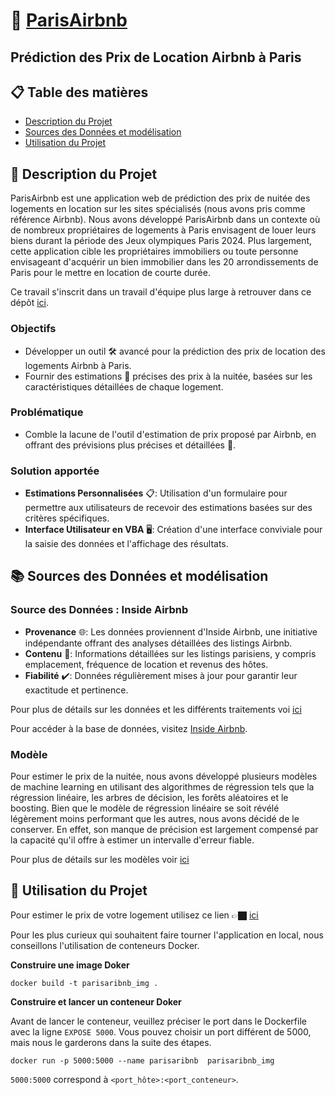 # 🏡 [ParisAirbnb](https://tryparisairbnb-f7bcf2a9b109.herokuapp.com/)

## Prédiction des Prix de Location Airbnb à Paris


## 📋 Table des matières

- [Description du Projet](#-description-du-projet)
- [Sources des Données et modélisation](#-sources-des-données-et-modélisation)
- [Utilisation du Projet](#-utilisation-du-projet)


## 🎯 Description du Projet

ParisAirbnb est une application web de prédiction des prix de nuitée des logements en location sur les sites spécialisés (nous avons pris comme référence Airbnb). Nous avons développé ParisAirbnb dans un contexte où de nombreux propriétaires de logements à Paris envisagent de louer leurs biens durant la période des Jeux olympiques Paris 2024. Plus largement, cette application cible les propriétaires immobiliers ou toute personne envisageant d'acquérir un bien immobilier dans les 20 arrondissements de Paris pour le mettre en location de courte durée.

Ce travail s'inscrit dans un travail d'équipe plus large à retrouver dans ce dépôt [ici](https://github.com/Val832/produit_digital).

### Objectifs
- Développer un outil 🛠️ avancé pour la prédiction des prix de location des logements Airbnb à Paris. 
- Fournir des estimations 💸 précises des prix à la nuitée, basées sur les caractéristiques détaillées de chaque logement.

### Problématique
- Comble la lacune de l'outil d'estimation de prix proposé par Airbnb, en offrant des prévisions plus précises et détaillées 🎯.

### Solution apportée
- **Estimations Personnalisées** 📋: Utilisation d'un formulaire pour permettre aux utilisateurs de recevoir des estimations basées sur des critères spécifiques.
- **Interface Utilisateur en VBA** 🖥️: Création d'une interface conviviale pour la saisie des données et l'affichage des résultats.


## 📚 Sources des Données et modélisation

### Source des Données : Inside Airbnb
- **Provenance** 🌐: Les données proviennent d'Inside Airbnb, une initiative indépendante offrant des analyses détaillées des listings Airbnb.
- **Contenu** 📄: Informations détaillées sur les listings parisiens, y compris emplacement, fréquence de location et revenus des hôtes.
- **Fiabilité** ✔️: Données régulièrement mises à jour pour garantir leur exactitude et pertinence.

Pour plus de détails sur les données et les différents traitements voi [ici](https://github.com/Val832/produit_digital/tree/main/src/df_manipulation/2023)

Pour accéder à la base de données, visitez [Inside Airbnb](http://insideairbnb.com/get-the-data.html).

### Modèle
Pour estimer le prix de la nuitée, nous avons développé plusieurs modèles de machine learning en utilisant des algorithmes de régression tels que la régression linéaire, les arbres de décision, les forêts aléatoires et le boosting. Bien que le modèle de régression linéaire se soit révélé légèrement moins performant que les autres, nous avons décidé de le conserver. En effet, son manque de précision est largement compensé par la capacité qu'il offre à estimer un intervalle d'erreur fiable.

Pour plus de détails sur les modèles voir [ici](https://github.com/Val832/produit_digital/tree/main/src/data_science/models)



## 🚀 Utilisation du Projet

Pour estimer le prix de votre logement utilisez ce lien 👉🏿 [ici](https://tryparisairbnb-f7bcf2a9b109.herokuapp.com/)

Pour les plus curieux qui souhaitent faire tourner l'application en local, nous conseillons l'utilisation de conteneurs Docker.

**Construire une image Doker**

```bach
docker build -t parisaribnb_img . 
``` 

**Construire et lancer un conteneur Doker**

Avant de lancer le conteneur, veuillez préciser le port dans le Dockerfile avec la ligne `EXPOSE 5000`.
Vous pouvez choisir un port différent de 5000, mais nous le garderons dans la suite des étapes.

```bach
docker run -p 5000:5000 --name parisaribnb  parisaribnb_img
``` 


`5000:5000` correspond à `<port_hôte>:<port_conteneur>`.
